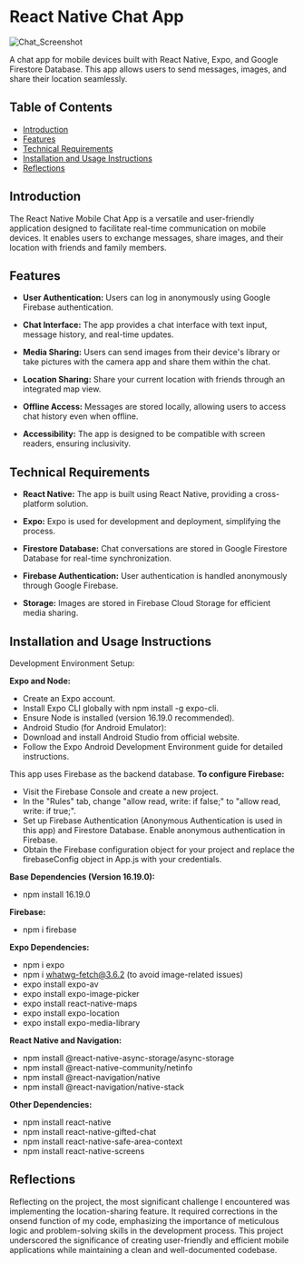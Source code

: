# React Native Chat App


![Chat_Screenshot](https://github.com/st-doval17/Chat-App/assets/131451577/55bd5456-63a5-496f-92ce-75d36b9d944a)


A chat app for mobile devices built with React Native, Expo, and Google Firestore Database. This app allows users to send messages, images, and share their location seamlessly.

## Table of Contents
- [Introduction](#introduction)
- [Features](#features)
- [Technical Requirements](#technical-requirements)
- [Installation and Usage Instructions](#installation-and-usage-instructions)
- [Reflections](#reflections)



## Introduction

The React Native Mobile Chat App is a versatile and user-friendly application designed to facilitate real-time communication on mobile devices. It enables users to exchange messages, share images, and their location with friends and family members.

## Features

- **User Authentication:** Users can log in anonymously using Google Firebase authentication.

- **Chat Interface:** The app provides a chat interface with text input, message history, and real-time updates.

- **Media Sharing:** Users can send images from their device's library or take pictures with the camera app and share them within the chat.

- **Location Sharing:** Share your current location with friends through an integrated map view.

- **Offline Access:** Messages are stored locally, allowing users to access chat history even when offline.

- **Accessibility:** The app is designed to be compatible with screen readers, ensuring inclusivity.

## Technical Requirements

- **React Native:** The app is built using React Native, providing a cross-platform solution.

- **Expo:** Expo is used for development and deployment, simplifying the process.

- **Firestore Database:** Chat conversations are stored in Google Firestore Database for real-time synchronization.

- **Firebase Authentication:** User authentication is handled anonymously through Google Firebase.

- **Storage:** Images are stored in Firebase Cloud Storage for efficient media sharing.

## Installation and Usage Instructions


Development Environment Setup:

**Expo and Node:**
- Create an Expo account.
- Install Expo CLI globally with npm install -g expo-cli.
- Ensure Node is installed (version 16.19.0 recommended).
- Android Studio (for Android Emulator):
- Download and install Android Studio from official website.
- Follow the Expo Android Development Environment guide for detailed instructions.


This app uses Firebase as the backend database. **To configure Firebase:**
- Visit the Firebase Console and create a new project.
- In the "Rules" tab, change "allow read, write: if false;" to "allow read, write: if true;".
- Set up Firebase Authentication (Anonymous Authentication is used in this app) and Firestore Database. Enable anonymous authentication in Firebase.
- Obtain the Firebase configuration object for your project and replace the firebaseConfig object in App.js with your credentials.

**Base Dependencies (Version 16.19.0):**
- npm install 16.19.0

**Firebase:**
- npm i firebase

**Expo Dependencies:**
- npm i expo
- npm i whatwg-fetch@3.6.2 (to avoid image-related issues)
- expo install expo-av
- expo install expo-image-picker
- expo install react-native-maps
- expo install expo-location
- expo install expo-media-library

**React Native and Navigation:**
- npm install @react-native-async-storage/async-storage
- npm install @react-native-community/netinfo
- npm install @react-navigation/native
- npm install @react-navigation/native-stack

**Other Dependencies:**
- npm install react-native
- npm install react-native-gifted-chat
- npm install react-native-safe-area-context
- npm install react-native-screens

## Reflections

Reflecting on the project, the most significant challenge I encountered was implementing the location-sharing feature. It required corrections in the onsend function of my code, emphasizing the importance of meticulous logic and problem-solving skills in the development process. This project underscored the significance of creating user-friendly and efficient mobile applications while maintaining a clean and well-documented codebase.


